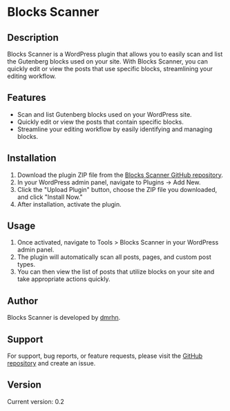 # Blocks Scanner

## Description
Blocks Scanner is a WordPress plugin that allows you to easily scan and list the Gutenberg blocks used on your site. With Blocks Scanner, you can quickly edit or view the posts that use specific blocks, streamlining your editing workflow.

## Features
- Scan and list Gutenberg blocks used on your WordPress site.
- Quickly edit or view the posts that contain specific blocks.
- Streamline your editing workflow by easily identifying and managing blocks.

## Installation
1. Download the plugin ZIP file from the [Blocks Scanner GitHub repository](https://github.com/tdmrhn/blocks-scanner).
2. In your WordPress admin panel, navigate to Plugins -> Add New.
3. Click the "Upload Plugin" button, choose the ZIP file you downloaded, and click "Install Now."
4. After installation, activate the plugin.

## Usage
1. Once activated, navigate to Tools > Blocks Scanner in your WordPress admin panel.
2. The plugin will automatically scan all posts, pages, and custom post types.
3. You can then view the list of posts that utilize blocks on your site and take appropriate actions quickly.

## Author
Blocks Scanner is developed by [dmrhn](https://dmrhn.com).

## Support
For support, bug reports, or feature requests, please visit the [GitHub repository](https://github.com/tdmrhn/blocks-scanner) and create an issue.

## Version
Current version: 0.2

